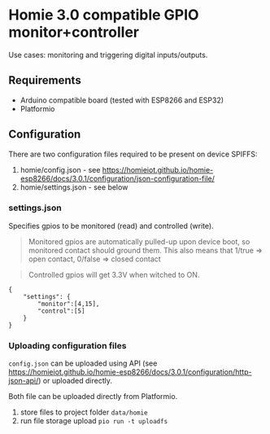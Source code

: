 # Homie 3.0 compatible GPIO monitor+controller

Use cases: monitoring and triggering digital inputs/outputs.

## Requirements
* Arduino compatible board (tested with ESP8266 and ESP32)
* Platformio

## Configuration
There are two configuration files required to be present on device SPIFFS:
1. homie/config.json - see https://homieiot.github.io/homie-esp8266/docs/3.0.1/configuration/json-configuration-file/
1. homie/settings.json - see below

### settings.json
Specifies gpios to be monitored (read) and controlled (write).
> Monitored gpios are automatically pulled-up upon device boot, so monitored contact should ground them. 
> This also means that 1/true => open contact, 0/false => closed contact

> Controlled gpios will get 3.3V when witched to ON.

```
{
    "settings": {
        "monitor":[4,15],
        "control":[5]
    }
}
```

### Uploading configuration files
`config.json` can be uploaded using API (see https://homieiot.github.io/homie-esp8266/docs/3.0.1/configuration/http-json-api/) or uploaded directly.

Both file can be uploaded directly from Platformio.
1. store files to project folder `data/homie`
1. run file storage upload `pio run -t uploadfs`


